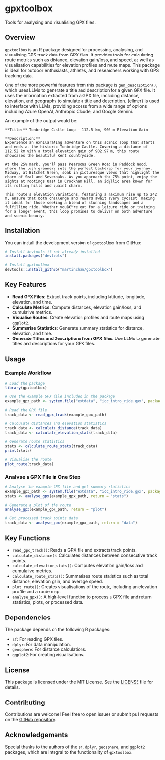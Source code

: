 # gpxtoolbox

Tools for analysing and visualising GPX files.

## Overview

`gpxtoolbox` is an R package designed for processing, analysing, and visualising GPS track data from GPX files. It provides tools for calculating route metrics such as distance, elevation gain/loss, and speed, as well as visualisation capabilities for elevation profiles and route maps. This package is ideal for outdoor enthusiasts, athletes, and researchers working with GPS tracking data.

One of the more powerful features from this package is `gen_description()`, which uses LLMs to generate a title and description for a given GPX file. It uses the information extracted from a GPX file, including distance, elevation, and geography to simulate a title and description. {ellmer} is used to interface with LLMs, providing access from a wide range of options including Azure OpenAI, Anthropic Claude, and Google Gemini. 

An example of the output would be:
```
**Title:** Tonbridge Castle Loop - 112.5 km, 903 m Elevation Gain

**Description:**  
Experience an exhilarating adventure on this scenic loop that starts and ends at the historic Tonbridge Castle. Covering a distance of 112.52 km with a total elevation gain of 902.97 m, this route showcases the beautiful Kent countryside. 

At the 25% mark, you'll pass Pearsons Green Road in Paddock Wood, where the lush greenery sets the perfect backdrop for your journey. Midway, at Bitchet Green, soak in picturesque views that highlight the charm of Seal and Sevenoaks. As you approach the 75% point, enjoy the sights at Pootings Oast in Crockham Hill, an idyllic area known for its rolling hills and quaint charm.

This route's elevation variations, featuring a maximum rise up to 242 m, ensure that both challenge and reward await every cyclist, making it ideal for those seeking a blend of stunning landscapes and a fulfilling ride. Whether youâ€™re out for a leisure ride or training for a longer event, this loop promises to deliver on both adventure and scenic beauty.
```


## Installation

You can install the development version of `gpxtoolbox` from GitHub:

```r
# Install devtools if not already installed
install.packages("devtools")

# Install gpxtoolbox
devtools::install_github("martinchan/gpxtoolbox")
```

## Key Features

- **Read GPX Files**: Extract track points, including latitude, longitude, elevation, and time.
- **Calculate Metrics**: Compute distances, elevation gain/loss, and cumulative metrics.
- **Visualise Routes**: Create elevation profiles and route maps using `ggplot2`.
- **Summarise Statistics**: Generate summary statistics for distance, elevation, and time.
- **Generate Titles and Descriptions from GPX files**: Use LLMs to generate titles and descriptions for your GPX files.

## Usage

### Example Workflow

```r
# Load the package
library(gpxtoolbox)

# Use the example GPX file included in the package
example_gpx_path <- system.file("extdata", "icc_intro_ride.gpx", package = "gpxtoolbox")

# Read the GPX file
track_data <- read_gpx_track(example_gpx_path)

# Calculate distances and elevation statistics
track_data <- calculate_distance(track_data)
track_data <- calculate_elevation_stats(track_data)

# Generate route statistics
stats <- calculate_route_stats(track_data)
print(stats)

# Visualise the route
plot_route(track_data)
```

### Analyse a GPX File in One Step

```r
# Analyse the example GPX file and get summary statistics
example_gpx_path <- system.file("extdata", "icc_intro_ride.gpx", package = "gpxtoolbox")
stats <- analyse_gpx(example_gpx_path, return = "stats")

# Generate a plot of the route
analyse_gpx(example_gpx_path, return = "plot")

# Get processed track points data
track_data <- analyse_gpx(example_gpx_path, return = "data")
```

## Key Functions

- `read_gpx_track()`: Reads a GPX file and extracts track points.
- `calculate_distance()`: Calculates distances between consecutive track points.
- `calculate_elevation_stats()`: Computes elevation gain/loss and cumulative metrics.
- `calculate_route_stats()`: Summarises route statistics such as total distance, elevation gain, and average speed.
- `plot_route()`: Creates visualisations of the route, including an elevation profile and a route map.
- `analyse_gpx()`: A high-level function to process a GPX file and return statistics, plots, or processed data.

## Dependencies

The package depends on the following R packages:
- `sf`: For reading GPX files.
- `dplyr`: For data manipulation.
- `geosphere`: For distance calculations.
- `ggplot2`: For creating visualisations.

## License

This package is licensed under the MIT License. See the [LICENSE](LICENSE) file for details.

## Contributing

Contributions are welcome! Feel free to open issues or submit pull requests on the [GitHub repository](https://github.com/martinchan/gpxtoolbox).

## Acknowledgements

Special thanks to the authors of the `sf`, `dplyr`, `geosphere`, and `ggplot2` packages, which are integral to the functionality of `gpxtoolbox`.
